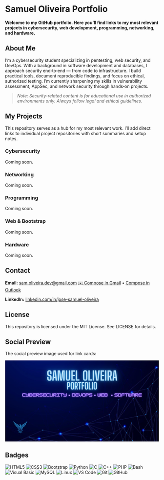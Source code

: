 # Samuel Oliveira Portfolio

**Welcome to my GitHub portfolio. Here you’ll find links to my most relevant projects in cybersecurity, web development, programming, networking, and hardware.**

## About Me

I’m a cybersecurity student specializing in pentesting, web security, and DevOps. With a background in software development and databases, I approach security end‑to‑end — from code to infrastructure. I build practical tools, document reproducible findings, and focus on ethical, authorized testing. I’m currently sharpening my skills in vulnerability assessment, AppSec, and network security through hands‑on projects.

> *Note: Security-related content is for educational use in authorized environments only. Always follow legal and ethical guidelines.*


## My Projects

This repository serves as a hub for my most relevant work. I’ll add direct links to individual project repositories with short summaries and setup notes.

### Cybersecurity

Coming soon.

### Networking

Coming soon.

### Programming

Coming soon.

### Web & Bootstrap

Coming soon.

### Hardware

Coming soon.

## Contact

**Email:** sam.oliveira.dev@gmail.com  [✉️ Compose in Gmail](https://mail.google.com/mail/?view=cm&fs=1&to=sam.oliveira.dev@gmail.com&su=Portfolio%20inquiry&body=Hi%20Samuel%2C%0A) • [Compose in Outlook](https://outlook.live.com/owa/?path=/mail/action/compose&to=sam.oliveira.dev@gmail.com&subject=Portfolio%20inquiry&body=Hi%20Samuel%2C%0A)  

**LinkedIn:** [linkedin.com/in/jose-samuel-oliveira](https://www.linkedin.com/in/jose-samuel-oliveira)

## License

This repository is licensed under the MIT License. See LICENSE for details.

## Social Preview
The social preview image used for link cards:

<a href="assets/social-preview.png"> <img src="assets/social-preview.png" alt="Social preview banner" width="640"> </a>

## Badges

![HTML5](https://img.shields.io/badge/HTML5-E34F26?style=for-the-badge&logo=html5&logoColor=white)
![CSS3](https://img.shields.io/badge/CSS3-1572B6?style=for-the-badge&logo=css3&logoColor=white)
![Bootstrap](https://img.shields.io/badge/Bootstrap-563D7C?style=for-the-badge&logo=bootstrap&logoColor=white)
![Python](https://img.shields.io/badge/Python-3776AB?style=for-the-badge&logo=python&logoColor=white)
![C](https://img.shields.io/badge/C-00599C?style=for-the-badge&logo=c&logoColor=white)
![C++](https://img.shields.io/badge/C++-00599C?style=for-the-badge&logo=c%2B%2B&logoColor=white)
![PHP](https://img.shields.io/badge/PHP-777BB4?style=for-the-badge&logo=php&logoColor=white)
![Bash](https://img.shields.io/badge/Bash-4EAA25?style=for-the-badge&logo=gnu-bash&logoColor=white)
![Visual Basic](https://img.shields.io/badge/Visual%20Basic-512BD4?style=for-the-badge&logo=.net&logoColor=white)
![MySQL](https://img.shields.io/badge/MySQL-4479A1?style=for-the-badge&logo=mysql&logoColor=white)
![Linux](https://img.shields.io/badge/Linux-FCC624?style=for-the-badge&logo=linux&logoColor=black)
![VS Code](https://img.shields.io/badge/VS%20Code-0078D4?style=for-the-badge&logo=visual%20studio%20code&logoColor=white)
![Git](https://img.shields.io/badge/Git-F05032?style=for-the-badge&logo=git&logoColor=white)
![GitHub](https://img.shields.io/badge/GitHub-181717?style=for-the-badge&logo=github&logoColor=white)
